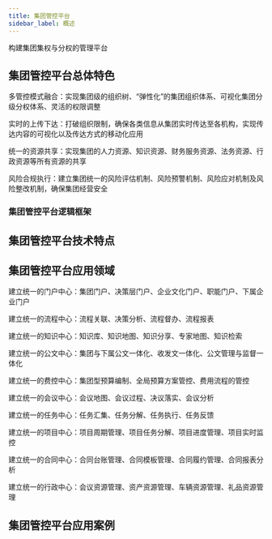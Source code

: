 ```yaml
---
title: 集团管控平台
sidebar_label: 概述
---
```


构建集团集权与分权的管理平台
## 集团管控平台总体特色
多管控模式融合：实现集团级的组织树、“弹性化”的集团组织体系、可视化集团分级分权体系、灵活的权限调整

实时的上传下达：打破组织限制，确保各类信息从集团实时传达至各机构，实现传达内容的可视化以及传达方式的移动化应用

统一的资源共享：实现集团的人力资源、知识资源、财务服务资源、法务资源、行政资源等所有资源的共享

风险合规执行：建立集团统一的风险评估机制、风险预警机制、风险应对机制及风险整改机制，确保集团经营安全

### 集团管控平台逻辑框架


## 集团管控平台技术特点


## 集团管控平台应用领域
建立统一的门户中心：集团门户、决策层门户、企业文化门户、职能门户、下属企业门户

建立统一的流程中心：流程关联、决策分析、流程督办、流程报表

建立统一的知识中心：知识库、知识地图、知识分享、专家地图、知识检索

建立统一的公文中心：集团与下属公文一体化、收发文一体化、公文管理与监督一体化

建立统一的费控中心：集团型预算编制、全局预算方案管控、费用流程的管控

建立统一的会议中心：会议地图、会议过程、决议落实、会议分析

建立统一的任务中心：任务汇集、任务分解、任务执行、任务反馈

建立统一的项目中心：项目周期管理、项目任务分解、项目进度管理、项目实时监控

建立统一的合同中心：合同台账管理、合同模板管理、合同履约管理、合同报表分析

建立统一的行政中心：会议资源管理、资产资源管理、车辆资源管理、礼品资源管理


## 集团管控平台应用案例